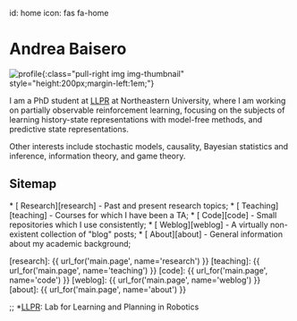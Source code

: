 id: home
icon: fas fa-home

# Andrea Baisero

![profile][profile]{:class="pull-right img img-thumbnail" style="height:200px;margin-left:1em;"}

I am a PhD student at [LLPR] at Northeastern University, where I am
working on partially observable reinforcement learning, focusing on the
subjects of learning history-state representations with model-free methods, and
predictive state representations.

[profile]: /static/img/profile.jpg
[LLPR]: http://llpr.ccs.neu.edu/

Other interests include stochastic models, causality, Bayesian statistics and
inference, information theory, and game theory.

## Sitemap

<div class="before_lu"></div>
* [<span class="fa-li"><span class="fas fa-flask fa-fw"></span></span> Research][research] - Past and present research topics;
* [<span class="fa-li"><span class="fas fa-graduation-cap fa-fw"></span></span> Teaching][teaching] - Courses for which I have been a TA;
* [<span class="fa-li"><span class="fa-layers fa-fw"><span class="fas fa-laptop"></span></span><span class="fas fa-code" data-fa-transform="shrink-9 up-2"></span></span></span> Code][code] - Small repositories which I use consistently;
* [<span class="fa-li"><span class="fas fa-book fa-fw"></span></span> Weblog][weblog] - A virtually non-existent collection of "blog" posts;
* [<span class="fa-li"><span class="fas fa-info-circle fa-fw"></span></span> About][about] - General information about my academic background;

[research]: {{ url_for('main.page', name='research') }}
[teaching]: {{ url_for('main.page', name='teaching') }}
[code]: {{ url_for('main.page', name='code') }}
[weblog]: {{ url_for('main.page', name='weblog') }}
[about]: {{ url_for('main.page', name='about') }}

;; *[LLPR]: Lab for Learning and Planning in Robotics
